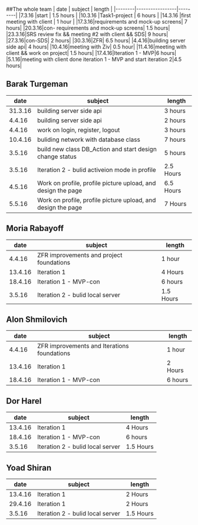 ##The whole team
| date   | subject         | length  |
|--------|-----------------|---------|
|7.3.16  |start            | 1.5 hours  |
|10.3.16 |Task1-project    | 6 hours |
|14.3.16 |first meeting with client    | 1 hour |
|17.3.16|requirements and mock-up screens| 7 hours|
|20.3.16|con- requirements and mock-up screens| 1.5 hours|
|23.3.16|SRS review fix && meeting #2 with client && SDS| 9 hours|
|27.3.16|con-SDS| 2 hours|
|30.3.16|ZFR| 6.5 hours|
|4.4.16|building server side api| 4 hours|
|10.4.16|meeting with Ziv| 0.5 hour|
|11.4.16|meeting with client && work on project| 1.5 hours|
|17.4.16|Iteration 1 - MVP|6 hours|
|5.1.16|meeting with client done iteration 1 - MVP and start iteration 2|4.5 hours|




## Barak Turgeman
| date   | subject         | length  |
|--------|-----------------|---------|
|31.3.16  |building server side api            | 3 hours  |
|4.4.16 |building server side api    | 2 hours |
|4.4.16 |work on login, register, logout| 3 hours |
|10.4.16 |buliding network with database class| 7 hours |
|3.5.16 | build new class DB_Action and start design change status | 5 hours |
|3.5.16 |Iteration 2 - bulid activeion mode in profile | 2.5 Hours |
|4.5.16 |Work on profile, profile picture upload, and design the page | 6.5 Hours |
|5.5.16 |Work on profile, profile picture upload, and design the page | 7 Hours |


## Moria Rabayoff
| date   | subject         | length  |
|--------|-----------------|---------|
|4.4.16  |ZFR improvements and project foundations| 1 hour  |
|13.4.16 |Iteration 1 | 4 Hours |
|18.4.16|Iteration 1 - MVP-con|6 hours|
|3.5.16 |Iteration 2 - bulid local server | 1.5 Hours |

## Alon Shmilovich
| date   | subject         | length  |
|--------|-----------------|---------|
|4.4.16  |ZFR improvements and Iterations foundations| 1 hour  |
|13.4.16 |Iteration 1 | 2 Hours |
|18.4.16|Iteration 1 - MVP-con|6 hours|


## Dor Harel
| date   | subject         | length  |
|--------|-----------------|---------|
|13.4.16 |Iteration 1 | 4 Hours |
|18.4.16|Iteration 1 - MVP-con|6 hours|
|3.5.16 |Iteration 2 - bulid local server | 1.5 Hours |


## Yoad Shiran
| date   | subject         | length  |
|--------|-----------------|---------|
|13.4.16 |Iteration 1 | 2 Hours |
|29.4.16 |Iteration 1 | 2 Hours |
|3.5.16 |Iteration 2 - bulid local server | 1.5 Hours |
